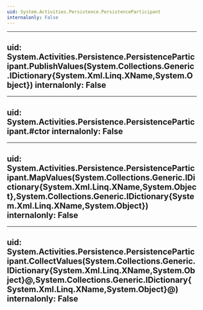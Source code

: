 ```yaml
---
uid: System.Activities.Persistence.PersistenceParticipant
internalonly: False
---
```


---
uid: System.Activities.Persistence.PersistenceParticipant.PublishValues(System.Collections.Generic.IDictionary{System.Xml.Linq.XName,System.Object})
internalonly: False
---

---
uid: System.Activities.Persistence.PersistenceParticipant.#ctor
internalonly: False
---

---
uid: System.Activities.Persistence.PersistenceParticipant.MapValues(System.Collections.Generic.IDictionary{System.Xml.Linq.XName,System.Object},System.Collections.Generic.IDictionary{System.Xml.Linq.XName,System.Object})
internalonly: False
---

---
uid: System.Activities.Persistence.PersistenceParticipant.CollectValues(System.Collections.Generic.IDictionary{System.Xml.Linq.XName,System.Object}@,System.Collections.Generic.IDictionary{System.Xml.Linq.XName,System.Object}@)
internalonly: False
---
